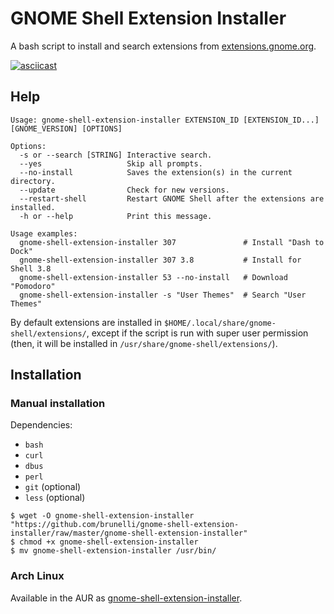 GNOME Shell Extension Installer
===============================

A bash script to install and search extensions from [extensions.gnome.org](https://extensions.gnome.org/).

[![asciicast](https://asciinema.org/a/2kkzsbsd9k4x9xtn028q7w3dn.png)](https://asciinema.org/a/2kkzsbsd9k4x9xtn028q7w3dn)

## Help

```
Usage: gnome-shell-extension-installer EXTENSION_ID [EXTENSION_ID...] [GNOME_VERSION] [OPTIONS]

Options:
  -s or --search [STRING] Interactive search.
  --yes                   Skip all prompts.
  --no-install            Saves the extension(s) in the current directory.
  --update                Check for new versions.
  --restart-shell         Restart GNOME Shell after the extensions are installed.
  -h or --help            Print this message.

Usage examples:
  gnome-shell-extension-installer 307               # Install "Dash to Dock"
  gnome-shell-extension-installer 307 3.8           # Install for Shell 3.8
  gnome-shell-extension-installer 53 --no-install   # Download "Pomodoro"
  gnome-shell-extension-installer -s "User Themes"  # Search "User Themes"
```

By default extensions are installed in `$HOME/.local/share/gnome-shell/extensions/`,
except if the script is run with super user permission
(then, it will be installed in `/usr/share/gnome-shell/extensions/`).

## Installation

### Manual installation

Dependencies:

- `bash`
- `curl`
- `dbus`
- `perl`
- `git` (optional)
- `less` (optional)

```
$ wget -O gnome-shell-extension-installer "https://github.com/brunelli/gnome-shell-extension-installer/raw/master/gnome-shell-extension-installer"
$ chmod +x gnome-shell-extension-installer
$ mv gnome-shell-extension-installer /usr/bin/
```

### Arch Linux

Available in the AUR as [gnome-shell-extension-installer](https://aur.archlinux.org/packages/gnome-shell-extension-installer).

